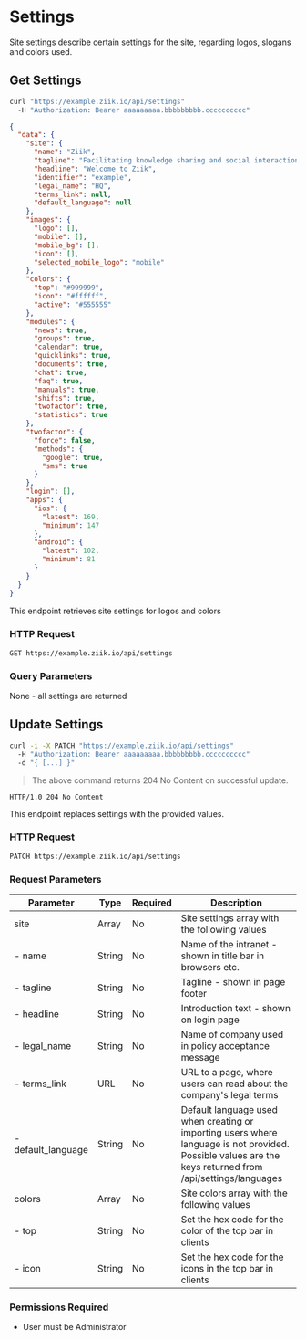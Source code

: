 # Settings

Site settings describe certain settings for the site, regarding logos, slogans and colors used.

## Get Settings

```bash
curl "https://example.ziik.io/api/settings"
  -H "Authorization: Bearer aaaaaaaaa.bbbbbbbbb.cccccccccc"
```

```json
{
  "data": {
    "site": {
      "name": "Ziik",
      "tagline": "Facilitating knowledge sharing and social interaction",
      "headline": "Welcome to Ziik",
      "identifier": "example",
      "legal_name": "HQ",
      "terms_link": null,
      "default_language": null
    },
    "images": {
      "logo": [],
      "mobile": [],
      "mobile_bg": [],
      "icon": [],
      "selected_mobile_logo": "mobile"
    },
    "colors": {
      "top": "#999999",
      "icon": "#ffffff",
      "active": "#555555"
    },
    "modules": {
      "news": true,
      "groups": true,
      "calendar": true,
      "quicklinks": true,
      "documents": true,
      "chat": true,
      "faq": true,
      "manuals": true,
      "shifts": true,
      "twofactor": true,
      "statistics": true
    },
    "twofactor": {
      "force": false,
      "methods": {
        "google": true,
        "sms": true
      }
    },
    "login": [],
    "apps": {
      "ios": {
        "latest": 169,
        "minimum": 147
      },
      "android": {
        "latest": 102,
        "minimum": 81
      }
    }
  }
}
```

This endpoint retrieves site settings for logos and colors

### HTTP Request

`GET https://example.ziik.io/api/settings`

### Query Parameters

None - all settings are returned

## Update Settings

```bash
curl -i -X PATCH "https://example.ziik.io/api/settings"
  -H "Authorization: Bearer aaaaaaaaa.bbbbbbbbb.cccccccccc"
  -d "{ [...] }"
```

> The above command returns 204 No Content on successful update.

```http
HTTP/1.0 204 No Content
```

This endpoint replaces settings with the provided values.

### HTTP Request

`PATCH https://example.ziik.io/api/settings`

### Request Parameters

Parameter | Type | Required | Description
--------- | ---- |  ------- | -----------
site | Array | No | Site settings array with the following values
- name | String | No | Name of the intranet - shown in title bar in browsers etc.
- tagline | String | No | Tagline - shown in page footer
- headline | String | No | Introduction text - shown on login page
- legal_name | String | No | Name of company used in policy acceptance message
- terms_link | URL | No | URL to a page, where users can read about the company's legal terms
- default_language | String | No | Default language used when creating or importing users where language is not provided. Possible values are the keys returned from /api/settings/languages
colors | Array | No | Site colors array with the following values
- top | String | No | Set the hex code for the color of the top bar in clients
- icon | String | No | Set the hex code for the icons in the top bar in clients

### Permissions Required

* User must be Administrator
